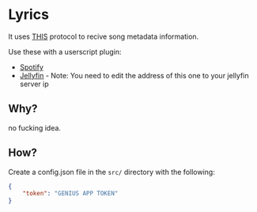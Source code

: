 # Lyrics

It uses [THIS](https://github.com/phaze-the-dumb/fknmusicproto/) protocol to recive song metadata information.

Use these with a userscript plugin:
- [Spotify](https://github.com/phaze-the-dumb/fknmusicproto/blob/master/spotify-client.user.js?raw=true)
- [Jellyfin](https://github.com/phaze-the-dumb/fknmusicproto/blob/master/jellyfin-client.user.js?raw=true) - Note: You need to edit the address of this one to your jellyfin server ip

## Why?

no fucking idea.

## How?

Create a config.json file in the `src/` directory with the following:
```json
{
    "token": "GENIUS APP TOKEN"
}
```